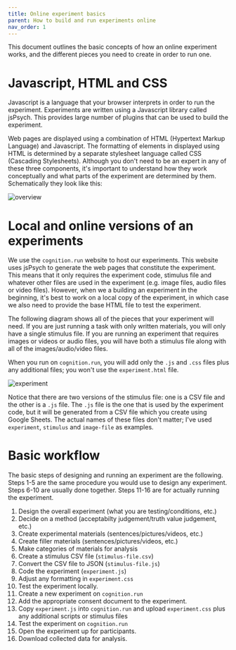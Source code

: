 ```yaml
---
title: Online experiment basics
parent: How to build and run experiments online
nav_order: 1
---
```


This document outlines the basic concepts of how an online experiment works, and the different pieces you need to create in order to run one.

# Javascript, HTML and CSS

Javascript is a language that your browser interprets in order to run the experiment.  Experiments are written using a Javascript library called jsPsych. This provides large number of plugins that can be used to build the experiment.

Web pages are displayed using a combination of HTML (Hypertext Markup Language) and Javascript. The formatting of elements in displayed using HTML is determined by a separate stylesheet language called CSS (Cascading Stylesheets). Although you don't need to be an expert in any of these three components, it's important to understand how they work conceptually and what parts of the experiment are determined by them.  Schematically they look like this:

![overview](/online-documentation/assets/images/overview.png)

# Local and online versions of an experiments

We use the `cognition.run` website to host our experiments. This website uses jsPsych to generate the web pages that constitute the experiment. This means that it only requires the experiment code, stimulus file and whatever other files are used in the experiment (e.g. image files, audio files or video files). However, when we a building an experiment in the beginning, it's best to work on a local copy of the experiment, in which case we also need to provide the base HTML file to test the experiment.

The following diagram shows all of the pieces that your experiment will need. If you are just running a task with only written materials, you will only have a single stimulus file. If you are running an experiment that requires images or videos or audio files, you will have both a stimulus file along with all of the images/audio/video files.

When you run on `cognition.run`, you will add only the `.js` and `.css` files plus any additional files; you won't use the `experiment.html` file.

![experiment](/online-documentation/assets/images/experiment.png)

Notice that there are two versions of the stimulus file: one is a CSV file and the other is a `.js` file. The `.js` file is the one that is used by the experiment code, but it will be generated from a CSV file which you create using Google Sheets. The actual names of these files don't matter; I've used `experiment`, `stimulus` and `image-file` as examples.

# Basic workflow

The basic steps of designing and running an experiment are the following. Steps 1-5 are the same procedure you would use to design any experiment. Steps 6-10 are usually done together. Steps 11-16 are for actually running the experiment.

 1. Design the overall experiment (what you are testing/conditions, etc.)
 2. Decide on a method (acceptabilty judgement/truth value judgement, etc.)
 3. Create experimental materials (sentences/pictures/videos, etc.)
 4. Create filler materials (sentences/pictures/videos, etc.)
 5. Make categories of materials for analysis
 6. Create a stimulus CSV file (`stimulus-file.csv`)
 7. Convert the CSV file to JSON (`stimulus-file.js`)
 8. Code the experiment (`experiment.js`)
 9. Adjust any formatting in `experiment.css`
 9. Test the experiment locally.
 10. Create a new experiment on `cognition.run`
 11. Add the appropriate consent document to the experiment.
 11. Copy `experiment.js` into `cognition.run` and upload `experiment.css` plus any additional scripts or stimulus files
 12. Test the experiment on `cognition.run`
 13. Open the experiment up for participants.
 14. Download collected data for analysis.
